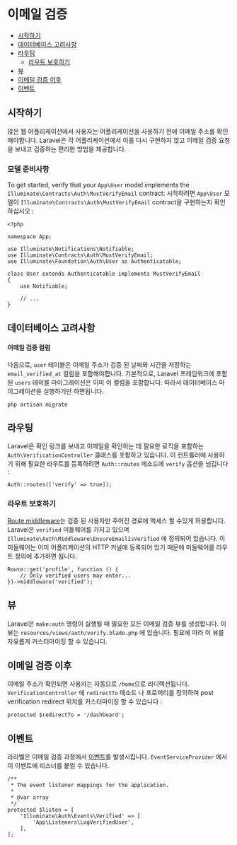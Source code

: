 # 이메일 검증

- [시작하기](#introduction)
- [데이터베이스 고려사항](#verification-database)
- [라우팅](#verification-routing)
    - [라우트 보호하기](#protecting-routes)
- [뷰](#verification-views)
- [이메일 검증 이후](#after-verifying-emails)
- [이벤트](#events)

<a name="introduction"></a>
## 시작하기

많은 웹 어플리케이션에서 사용자는 어플리케이션을 사용하기 전에 이메일 주소를 확인해야합니다. Laravel은 각 어플리케이션에서 이를 다시 구현하지 않고 이메일 검증 요청을 보내고 검증하는 편리한 방법을 제공합니다.

### 모델 준비사항

To get started, verify that your `App\User` model implements the `Illuminate\Contracts\Auth\MustVerifyEmail` contract:
시작하려면 `App\User` 모델이 `Illuminate\Contracts\Auth\MustVerifyEmail` contract을 구현하는지 확인하십시오 :


    <?php

    namespace App;

    use Illuminate\Notifications\Notifiable;
    use Illuminate\Contracts\Auth\MustVerifyEmail;
    use Illuminate\Foundation\Auth\User as Authenticatable;

    class User extends Authenticatable implements MustVerifyEmail
    {
        use Notifiable;

        // ...
    }

<a name="verification-database"></a>
## 데이터베이스 고려사항

#### 이메일 검증 컬럼

다음으로, `user` 테이블은 이메일 주소가 검증 된 날짜와 시간을 저장하는 `email_verified_at` 컬럼을 포함해야합니다. 기본적으로, Laravel 프레임워크에 포함 된 `users` 테이블 마이그레이션은 이미 이 컬럼을 포함합니다. 따라서 데이터베이스 마이그레이션을 실행하기만 하면됩니다.

    php artisan migrate

<a name="verification-routing"></a>
## 라우팅

Laravel은 확인 링크를 보내고 이메일을 확인하는 데 필요한 로직을 포함하는 `Auth\VerificationController` 클래스를 포함하고 있습니다. 이 컨트롤러에 사용하기 위해 필요한 라우트를 등록하려면 `Auth::routes` 메소드에 `verify` 옵션을 넘깁니다 :

    Auth::routes(['verify' => true]);

<a name="protecting-routes"></a>
### 라우트 보호하기

[Route middleware](/docs/{{version}}/middleware)는 검증 된 사용자만 주어진 경로에 액세스 할 수있게 허용합니다. Laravel은 `verified` 미들웨어를 가지고 있으며 `Illuminate\Auth\Middleware\EnsureEmailIsVerified` 에 정의되어 있습니다. 이 미들웨어는 이미 어플리케이션의 HTTP 커널에 등록되어 있기 때문에 미들웨어를 라우트 정의에 추가하면 됩니다.

    Route::get('profile', function () {
        // Only verified users may enter...
    })->middleware('verified');

<a name="verification-views"></a>
## 뷰

Laravel은 `make:auth` 명령이 실행될 때 필요한 모든 이메일 검증 뷰를 생성합니다. 이 뷰는 `resources/views/auth/verify.blade.php` 에 있습니다. 필요에 따라 이 뷰를 자유롭게 커스터마이징 할 수 있습니다.

<a name="after-verifying-emails"></a>
## 이메일 검증 이후

이메일 주소가 확인되면 사용자는 자동으로 `/home`으로 리디렉션됩니다. `VerificationController` 에 `redirectTo` 메소드 나 프로퍼티를 정의하여 post verification redirect 위치를 커스터마이징 할 수 있습니다 :

    protected $redirectTo = '/dashboard';

<a name="events"></a>
## 이벤트

라라벨은 이메일 검증 과정에서 [이벤트](/docs/{{version}}/events)를 발생시킵니다. `EventServiceProvider` 에서 이 이벤트에 리스너를 붙일 수 있습니다.

    /**
     * The event listener mappings for the application.
     *
     * @var array
     */
    protected $listen = [
        'Illuminate\Auth\Events\Verified' => [
            'App\Listeners\LogVerifiedUser',
        ],
    ];
